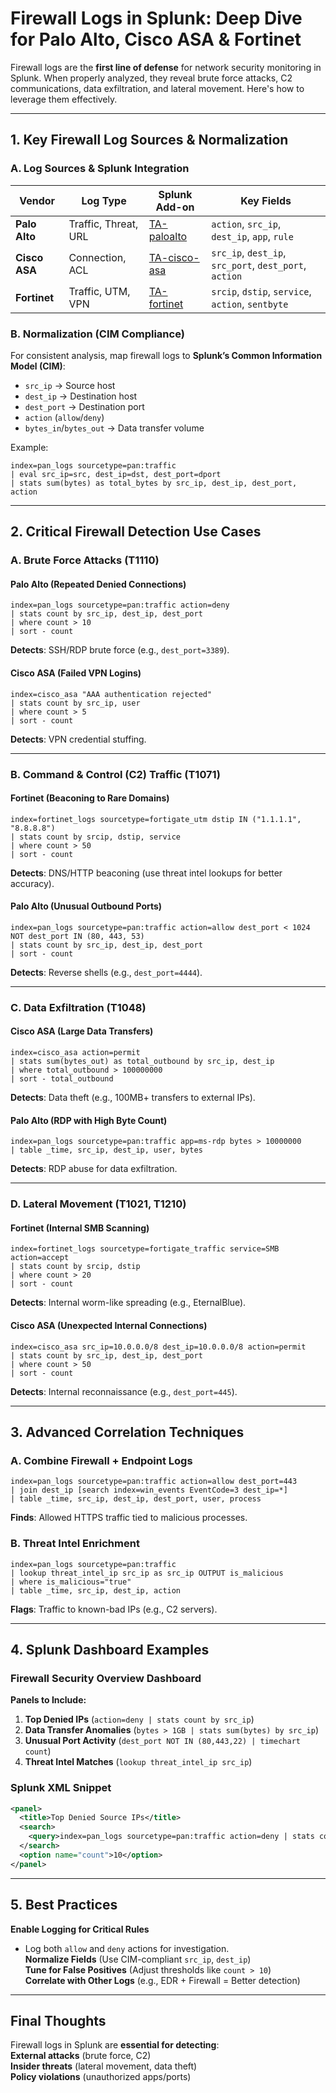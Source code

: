 # **Firewall Logs in Splunk: Deep Dive for Palo Alto, Cisco ASA & Fortinet**

Firewall logs are the **first line of defense** for network security monitoring in Splunk. When properly analyzed, they reveal brute force attacks, C2 communications, data exfiltration, and lateral movement. Here's how to leverage them effectively.

---

## **1. Key Firewall Log Sources & Normalization**
### **A. Log Sources & Splunk Integration**
| **Vendor**    | **Log Type**           | **Splunk Add-on**                     | **Key Fields**                          |
|--------------|-----------------------|--------------------------------------|----------------------------------------|
| **Palo Alto** | Traffic, Threat, URL  | [TA-paloalto](https://splunkbase.splunk.com/app/2757/) | `action`, `src_ip`, `dest_ip`, `app`, `rule` |
| **Cisco ASA** | Connection, ACL       | [TA-cisco-asa](https://splunkbase.splunk.com/app/1627/) | `src_ip`, `dest_ip`, `src_port`, `dest_port`, `action` |
| **Fortinet**  | Traffic, UTM, VPN     | [TA-fortinet](https://splunkbase.splunk.com/app/1629/) | `srcip`, `dstip`, `service`, `action`, `sentbyte` |

### **B. Normalization (CIM Compliance)**
For consistent analysis, map firewall logs to **Splunk’s Common Information Model (CIM)**:
- `src_ip` → Source host  
- `dest_ip` → Destination host  
- `dest_port` → Destination port  
- `action` (`allow`/`deny`)  
- `bytes_in`/`bytes_out` → Data transfer volume  

Example:
```spl
index=pan_logs sourcetype=pan:traffic 
| eval src_ip=src, dest_ip=dst, dest_port=dport 
| stats sum(bytes) as total_bytes by src_ip, dest_ip, dest_port, action
```

---

## **2. Critical Firewall Detection Use Cases**
### **A. Brute Force Attacks (T1110)**
#### **Palo Alto (Repeated Denied Connections)**
```spl
index=pan_logs sourcetype=pan:traffic action=deny 
| stats count by src_ip, dest_ip, dest_port 
| where count > 10 
| sort - count
```
 **Detects**: SSH/RDP brute force (e.g., `dest_port=3389`).  

#### **Cisco ASA (Failed VPN Logins)**
```spl
index=cisco_asa "AAA authentication rejected" 
| stats count by src_ip, user 
| where count > 5 
| sort - count
```
 **Detects**: VPN credential stuffing.  

---

### **B. Command & Control (C2) Traffic (T1071)**
#### **Fortinet (Beaconing to Rare Domains)**
```spl
index=fortinet_logs sourcetype=fortigate_utm dstip IN ("1.1.1.1", "8.8.8.8") 
| stats count by srcip, dstip, service 
| where count > 50 
| sort - count
```
 **Detects**: DNS/HTTP beaconing (use threat intel lookups for better accuracy).  

#### **Palo Alto (Unusual Outbound Ports)**
```spl
index=pan_logs sourcetype=pan:traffic action=allow dest_port < 1024 NOT dest_port IN (80, 443, 53) 
| stats count by src_ip, dest_ip, dest_port 
| sort - count
```
 **Detects**: Reverse shells (e.g., `dest_port=4444`).  

---

### **C. Data Exfiltration (T1048)**
#### **Cisco ASA (Large Data Transfers)**
```spl
index=cisco_asa action=permit 
| stats sum(bytes_out) as total_outbound by src_ip, dest_ip 
| where total_outbound > 100000000 
| sort - total_outbound
```
 **Detects**: Data theft (e.g., 100MB+ transfers to external IPs).  

#### **Palo Alto (RDP with High Byte Count)**
```spl
index=pan_logs sourcetype=pan:traffic app=ms-rdp bytes > 10000000 
| table _time, src_ip, dest_ip, user, bytes
```
 **Detects**: RDP abuse for data exfiltration.  

---

### **D. Lateral Movement (T1021, T1210)**
#### **Fortinet (Internal SMB Scanning)**
```spl
index=fortinet_logs sourcetype=fortigate_traffic service=SMB action=accept 
| stats count by srcip, dstip 
| where count > 20 
| sort - count
```
 **Detects**: Internal worm-like spreading (e.g., EternalBlue).  

#### **Cisco ASA (Unexpected Internal Connections)**
```spl
index=cisco_asa src_ip=10.0.0.0/8 dest_ip=10.0.0.0/8 action=permit 
| stats count by src_ip, dest_ip, dest_port 
| where count > 50 
| sort - count
```
 **Detects**: Internal reconnaissance (e.g., `dest_port=445`).  

---

## **3. Advanced Correlation Techniques**
### **A. Combine Firewall + Endpoint Logs**
```spl
index=pan_logs sourcetype=pan:traffic action=allow dest_port=443 
| join dest_ip [search index=win_events EventCode=3 dest_ip=*] 
| table _time, src_ip, dest_ip, dest_port, user, process
```
 **Finds**: Allowed HTTPS traffic tied to malicious processes.  

### **B. Threat Intel Enrichment**
```spl
index=pan_logs sourcetype=pan:traffic 
| lookup threat_intel_ip src_ip as src_ip OUTPUT is_malicious 
| where is_malicious="true" 
| table _time, src_ip, dest_ip, action
```
 **Flags**: Traffic to known-bad IPs (e.g., C2 servers).  

---

## **4. Splunk Dashboard Examples**
### **Firewall Security Overview Dashboard**
**Panels to Include:**
1. **Top Denied IPs** (`action=deny | stats count by src_ip`)
2. **Data Transfer Anomalies** (`bytes > 1GB | stats sum(bytes) by src_ip`)
3. **Unusual Port Activity** (`dest_port NOT IN (80,443,22) | timechart count`)
4. **Threat Intel Matches** (`lookup threat_intel_ip src_ip`)

### **Splunk XML Snippet**
```xml
<panel>
  <title>Top Denied Source IPs</title>
  <search>
    <query>index=pan_logs sourcetype=pan:traffic action=deny | stats count by src_ip | sort - count | head 10</query>
  </search>
  <option name="count">10</option>
</panel>
```

---

## **5. Best Practices**
 **Enable Logging for Critical Rules**  
   - Log both `allow` and `deny` actions for investigation.  
 **Normalize Fields** (Use CIM-compliant `src_ip`, `dest_ip`)  
 **Tune for False Positives** (Adjust thresholds like `count > 10`)  
 **Correlate with Other Logs** (e.g., EDR + Firewall = Better detection)  

---

## **Final Thoughts**
Firewall logs in Splunk are **essential for detecting**:  
 **External attacks** (brute force, C2)  
 **Insider threats** (lateral movement, data theft)  
 **Policy violations** (unauthorized apps/ports)  

